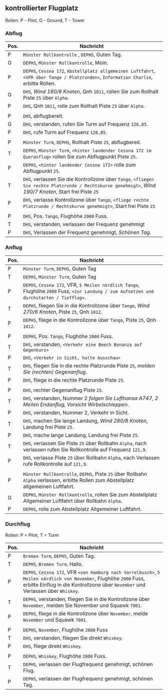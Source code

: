 ## kontrollierter Flugplatz

Rollen: P - Pilot, G - Ground, T - Tower

### Abflug
| Pos. | Nachricht                                                                                                                                                 |
|------|-----------------------------------------------------------------------------------------------------------------------------------------------------------|
| P    | `Münster Rollkontrolle` , `DEPHS`, Guten Tag.                                                                                                             |
| G    | `DEPHS`, `Münster Rollkontrolle`, Moin.                                                                                                                   |
| P    | `DEPHS`, `Cessna 172`, `Abstellplatz allgemeinen Luftfahrt`, `<VFR über Tango / Platzrunden>`, `Information Charlie`, erbitte Rollen.                     |
| G    | `DHS`, *Wind 180/8 Knoten*, Qnh `1011`, rollen Sie zum Rollhalt Piste `25` über `Alpha`.                                                                  |
| P    | `DHS`, Qnh `1011`, rolle zum Rollhalt Piste `25` über `Alpha`.                                                                                            |
|      |                                                                                                                                                           |
| P    | `DHS`, abflugbereit.                                                                                                                                      |
| G    | `DHS`, verstanden, rufen Sie Turm auf Frequenz `126,85`.                                                                                                  |
| P    | `DHS`, rufe Turm auf Frequenz `126,85`.                                                                                                                   |
|      |                                                                                                                                                           |
| P    | `Münster Turm`, `DEPHS`, Rollhalt Piste `25`, abflugbereit.                                                                                               |
| T    | `DEPHS`, `Münster Turm`, `<hinter landender Cessna 172 im Queranflug>` rollen Sie zum Abflugpunkt Piste `25`.                                             |
| P    | `DEPHS`, `<hinter landender Cessna 172>` rolle zum Abflugpunkt `25`.                                                                                      |
| T    | `DHS`, verlassen Sie die Kontrollzone über `Tango`, `<fliegen Sie rechte Platzrunde / Rechtskurve genehmigt>`, *Wind 190/7 Knoten*, Start frei Piste `25` |
| P    | `DHS`, verlasse Kontrollzone über `Tango`, `<fliege rechte Platzrunde / Rechtskurve genehmigt>`, Start frei Piste `25`                                    |
|      |                                                                                                                                                           |
| P    | `DHS`, Pos. `Tango`, Flughöhe `2000` Fuss.                                                                                                                |
| T    | `DHS`, verstanden, verlassen der Frequenz genehmigt                                                                                                       |
| P    | `DHS`, Verlassen der Frequenz genehmigt, *Schönen Tag.*                                                                                                   |

### Anflug

| Pos. | Nachricht                                                                                                                                 |
|------|-------------------------------------------------------------------------------------------------------------------------------------------|
| P    | `Münster Turm`, `DEPHS`, Guten Tag                                                                                                        |
| T    | `DEPHS`, `Münster Turm`, Guten Tag                                                                                                        |
| P    | `DEPHS`, `Cessna 172`, VFR, `5 Meilen nördlich Tango`, Flughöhe `2000` Fuss, `<zur Landung / zum Aufsetzen und durchstarten / Tiefflug>`. |
| T    | `DEPHS`, fliegen Sie in die Kontrollzone über `Tango`, *Wind 270/6 Knoten*, Piste `25`, Qnh `1012`.                                       |
| P    | `DEPHS`, fliege in die Kontrollzone über `Tango`, Piste `25`, Qnh `1012`.                                                                 |
|      |                                                                                                                                           |
| P    | `DEPHS`, Pos. `Tango`, Flughöhe `2000` Fuss.                                                                                              |
| T    | `DHS`, verstanden, `<Verkehr eine Beech Bonanza auf Gegenkurs>`                                                                           |
| P    | `DHS`, `<Verkehr in Sicht, halte Ausschau>`                                                                                               |
| T    | `DHS`, fliegen Sie in die rechte Platzrunde Piste `25`, *melden Sie (rechten) Gegenanflug*.                                               |
| P    | `DHS`, fliege in die rechte Platzrunde Piste `25`.                                                                                        |
|      |                                                                                                                                           |
| P    | `DHS`, rechter Gegenanflug Piste `25`.                                                                                                    |
| T    | `DHS`, verstanden, Nummer 2 *folgen Sie Lufthansa A747, 2 Meilen Endanflug, Vorsicht Wirbelschleppen*.                                    |
| P    | `DHS`, verstanden, Nummer 2, Verkehr in Sicht.                                                                                            |
| T    | `DHS`, machen Sie lange Landung, *Wind 280/8 Knoten*, Landung frei Piste `25`.                                                            |
| P    | `DHS`, mache lange Landung, Landung frei Piste `25`.                                                                                      |
| T    | `DHS`, verlassen Sie Piste `25` über Rollbahn `Alpha`, nach verlassen rufen Sie Rollkontrolle auf Frequenz `121,9`.                       |
| P    | `DHS`, verlasse Piste `25` über Rollbahn `Alpha`, nach Verlassen rufe Rollkontrolle auf `121,9`.                                          |
|      |                                                                                                                                           |
| P    | `Münster Rollkontrolle`, `DEPHS`, Piste `25` über Rollbahn `Alpha` verlassen, erbitte Rollen zum Abstellplatz allgemeinen Luftfahrt.      |
| G    | `DEPHS`, `Münster Rollkontrolle`, rollen Sie zum Abstellplatz Allgemeiner Luftfahrt über Rollbahn `Alpha`.                                |
| P    | `DEPHS`, rolle zum Abstellplatz Allgemeiner Luftfahrt.                                                                                    |

### Durchflug

Rollen: P = Pilot, T = Turm

| Pos. | Nachricht                                                                                                                                                                                              |
|------|--------------------------------------------------------------------------------------------------------------------------------------------------------------------------------------------------------|
| P    | `Bremen Turm`, `DEPHS`, Guten Tag.                                                                                                                                                                     |
| T    | `DEPHS`, `Bremen Turm`, Hallo.                                                                                                                                                                         |
| P    | `DEPHS`, `Cessna 172`, VFR `<von Hamburg nach Varrelbusch>`, `5 Meilen nördlich von November`, Flughöhe `2000` Fuss, erbitte Einflug in die Kontrollzone über `November` und Verlassen über `Whiskey`. |
| T    | `DEPHS`, verstanden, fliegen Sie in die Kontrollzone über `November`, melden Sie November und Squawk `7001`.                                                                                           |
| P    | `DEPHS`, fliege in die Kontrollzone über `November`, melde `November` und Squawk `7001`.                                                                                                               |
|      |                                                                                                                                                                                                        |
| P    | `DEPHS`, `November`, Flughöhe `2000` Fuss                                                                                                                                                              |
| T    | `DHS`, verstanden, fliegen Sie direkt `Whiskey`.                                                                                                                                                       |
| P    | `DHS`, fliege direkt `Whiskey`.                                                                                                                                                                        |
|      |                                                                                                                                                                                                        |
| P    | `DEPHS`, `Whiskey`, Flughöhe `2000` Fuss.                                                                                                                                                              |
| T    | `DEPHS`, verlassen der Flugfrequenz genehmigt, schönen Flug.                                                                                                                                           |
| P    | `DEPHS`, verlassen der Flugfrequenz genehmigt, schönen Tag.                                                                                                                                            |
